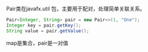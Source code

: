 Pair类在javafx.util 包，主要用于配对，处理简单关联关系。
```java
Pair<Integer, String> pair = new Pair<>(1, "One");
Integer key = pair.getKey();
String value = pair.getValue();
```
map是集合，pair是一对值